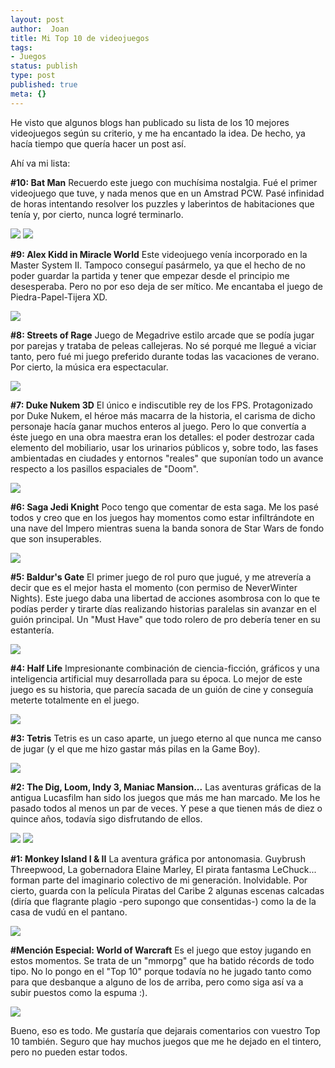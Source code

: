```yaml
---
layout: post
author:  Joan
title: Mi Top 10 de videojuegos
tags:
- Juegos
status: publish
type: post
published: true
meta: {}
---
```

He visto que algunos blogs han publicado su lista de los 10 mejores videojuegos según su criterio, y me ha encantado la idea. De hecho, ya hacía tiempo que quería hacer un post así.

Ahí va mi lista:

<strong>#10: Bat Man</strong>
Recuerdo este juego con muchísima nostalgia. Fué el primer videojuego que tuve, y nada menos que en un Amstrad PCW. Pasé infinidad de horas intentando resolver los puzzles y laberintos de habitaciones que tenía y, por cierto, nunca logré terminarlo.

<img class="center noborder" src="../images_posts/pcw_batman_caja.jpg" />

<img class="center noborder" src="../images_posts/pcw_batman.jpg" />

<strong>#9: Alex Kidd in Miracle World</strong>
Este videojuego venía incorporado en la Master System II. Tampoco conseguí pasármelo, ya que el hecho de no poder guardar la partida y tener que empezar desde el principio me desesperaba. Pero no por eso deja de ser mítico. Me encantaba el juego de Piedra-Papel-Tijera XD.

<img class="center noborder" src="../images_posts/alex_kidd.jpg" />

<strong>#8: Streets of Rage</strong>
Juego de Megadrive estilo arcade que se podía jugar por parejas y trataba de peleas callejeras. No sé porqué me llegué a viciar tanto, pero fué mi juego preferido durante todas las vacaciones de verano. Por cierto, la música era espectacular.

<img class="center noborder" src="../images_posts/streets_of_rage.jpg" />

<strong>#7: Duke Nukem 3D</strong>
El único e indiscutible rey de los FPS. Protagonizado por Duke Nukem, el héroe más macarra de la historia, el carisma de dicho personaje hacía ganar muchos enteros al juego.
Pero lo que convertía a éste juego en una obra maestra eran los detalles: el poder destrozar cada elemento del mobiliario, usar los urinarios públicos y, sobre todo, las fases ambientadas en ciudades y entornos "reales" que suponían todo un avance respecto a los pasillos espaciales de "Doom".

<img class="center noborder" src="../images_posts/duke_nukem.jpg" />

<strong>#6: Saga Jedi Knight</strong>
Poco tengo que comentar de esta saga. Me los pasé todos y creo que en los juegos hay momentos como estar infiltrándote en una nave del Impero mientras suena la banda sonora de Star Wars de fondo que son insuperables.

<img class="center noborder" src="../images_posts/jedi_knight.jpg" />

<strong>#5: Baldur's Gate</strong>
El primer juego de rol puro que jugué, y me atrevería a decir que es el mejor hasta el momento (con permiso de NeverWinter Nights). Este juego daba una libertad de acciones asombrosa con lo que te podías perder y tirarte días realizando historias paralelas sin avanzar en el guión principal. Un "Must Have" que todo rolero de pro debería tener en su estantería.

<img class="center noborder" src="../images_posts/baldurs_gate.jpg" />

<strong>#4: Half Life</strong>
Impresionante combinación de ciencia-ficción, gráficos y una inteligencia artificial muy desarrollada para su época. Lo mejor de este juego es su historia, que parecía sacada de un guión de cine y conseguía meterte totalmente en el juego.

<img class="center noborder" src="../images_posts/half_life.jpg" />

<strong>#3: Tetris</strong>
Tetris es un caso aparte, un juego eterno al que nunca me canso de jugar (y el que me hizo gastar más pilas en la Game Boy).

<img class="center noborder" src="../images_posts/tetris.jpg" />

<strong>#2: The Dig, Loom, Indy 3, Maniac Mansion...</strong>
Las aventuras gráficas de la antigua Lucasfilm han sido los juegos que más me han marcado. Me los he pasado todos al menos un par de veces. Y pese a que tienen más de diez o quince años, todavía sigo disfrutando de ellos.

<img class="center noborder" src="../images_posts/the_dig.jpg" />

<img class="center noborder" src="../images_posts/loom.jpg" />

<strong>#1: Monkey Island I & II</strong>
La aventura gráfica por antonomasia. Guybrush Threepwood, La gobernadora Elaine Marley, El pirata fantasma LeChuck... forman parte del imaginario colectivo de mi generación. Inolvidable. Por cierto, guarda con la película Piratas del Caribe 2 algunas escenas calcadas (diría que flagrante plagio -pero supongo que consentidas-) como la de la casa de vudú en el pantano.

<img class="center noborder" src="../images_posts/monkey2.jpg" />

<strong>#Mención Especial: World of Warcraft</strong>
Es el juego que estoy jugando en estos momentos. Se trata de un "mmorpg" que ha batido récords de todo tipo. No lo pongo en el "Top 10" porque todavía no he jugado tanto como para que desbanque a alguno de los de arriba, pero como siga así va a subir puestos como la espuma :).

<img class="center noborder" src="../images_posts/wow.jpg" />

Bueno, eso es todo. Me gustaría que dejarais comentarios con vuestro Top 10 también. Seguro que hay muchos juegos que me he dejado en el tintero, pero no pueden estar todos.
